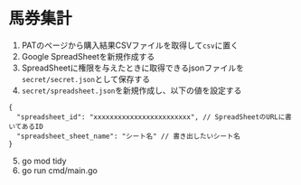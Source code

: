 # 馬券集計

1. PATのページから購入結果CSVファイルを取得して`csv`に置く
2. Google SpreadSheetを新規作成する
3. SpreadSheetに権限を与えたときに取得できるjsonファイルを`secret/secret.json`として保存する
4. `secret/spreadsheet.json`を新規作成し、以下の値を設定する
```
{
  "spreadsheet_id": "xxxxxxxxxxxxxxxxxxxxxxxx", // SpreadSheetのURLに書いてあるID
  "spreadsheet_sheet_name": "シート名" // 書き出したいシート名
}
```
5. go mod tidy
6. go run cmd/main.go